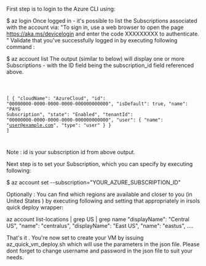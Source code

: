 


First step is to login to the Azure CLI using:

$ az login
Once logged in - it's possible to list the Subscriptions associated with the account via:
"To sign in, use a web browser to open the page https://aka.ms/devicelogin and enter the code XXXXXXXXX to authenticate.
"
Validate that you've successfully logged in by executing following command : 

$ az account list
The output (similar to below) will display one or more Subscriptions - with the ID field being the subscription_id field referenced above.

<code>

[
  {
    "cloudName": "AzureCloud",
    "id": "00000000-0000-0000-0000-000000000000",
    "isDefault": true,
    "name": "PAYG Subscription",
    "state": "Enabled",
    "tenantId": "00000000-0000-0000-0000-000000000000",
    "user": {
      "name": "user@example.com",
      "type": "user"
    }
  }
]

</code>

Note : id is your subscription id from above output.

Next step is to set your Subscription, which you can specify by executing following: 

$ az account set --subscription="YOUR_AZURE_SUBSCRIPTION_ID"


Optionally : You can find which regions are available and closer to you (in United States ) 
by executing following and setting that appropriately in irsols quick deploy wrapper:

az account list-locations | grep US | grep name
    "displayName": "Central US",
    "name": "centralus",
    "displayName": "East US",
    "name": "eastus",
    ....

  That's it . You're now set to create your VM by issuing az_quick_vm_deploy.sh which 
  will use the parameters in the json file. Please dont forget to change username
  and password in the json file to suit your needs. 

